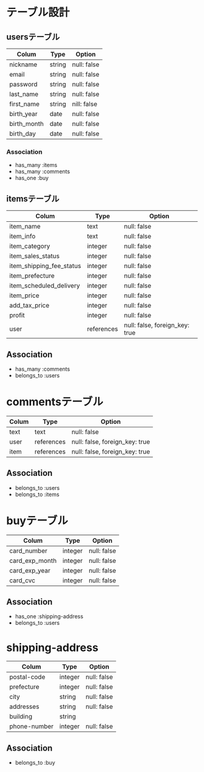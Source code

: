 # テーブル設計

## usersテーブル

| Colum         | Type    | Option        |
| ------------- | ------- | ------------- |
| nickname      | string  | null: false   |
| email         | string  | null: false   |
| password      | string  | null: false   |
| last_name     | string  | null: false   |
| first_name    | string  | nill: false   |
| birth_year    | date    | null: false   |
| birth_month   | date    | null: false   |
| birth_day     | date    | null: false   |

### Association
- has_many :items
- has_many :comments
- has_one :buy


## itemsテーブル

| Colum                    | Type       | Option                         |
| ------------------------ | ---------- | ------------------------------ |
| item_name                | text       | null: false                    |
| item_info                | text       | null: false                    |
| item_category            | integer    | null: false                    |
| item_sales_status        | integer    | null: false                    |
| item_shipping_fee_status | integer    | null: false                    |
| item_prefecture          | integer    | null: false                    |
| item_scheduled_delivery  | integer    | null: false                    |
| item_price               | integer    | null: false                    |
| add_tax_price            | integer    | null: false                    |
| profit                   | integer    | null: false                    |
| user                     | references | null: false, foreign_key: true |

## Association
- has_many :comments
- belongs_to :users


# commentsテーブル

| Colum | Type       | Option                         |
| ----- | ---------- | ------------------------------ |
| text  | text       | null: false                    |
| user  | references | null: false, foreign_key: true |
| item  | references | null: false, foreign_key: true |

## Association
- belongs_to :users
- belongs_to :items


# buyテーブル

| Colum          | Type      | Option        |
| -------------- | --------- | ------------- |
| card_number    | integer   | null: false   |
| card_exp_month | integer   | null: false   |
| card_exp_year  | integer   | null: false   |
| card_cvc       | integer   | null: false   |

## Association
- has_one :shipping-address
- belongs_to :users



# shipping-address

| Colum        | Type     | Option      |
| ------------ | -------- | ----------- |
| postal-code  | integer  | null: false |
| prefecture   | integer  | null: false |
| city         | string   | null: false |
| addresses    | string   | null: false |
| building     | string   | 
| phone-number | integer  | null: false |

## Association
- belongs_to :buy